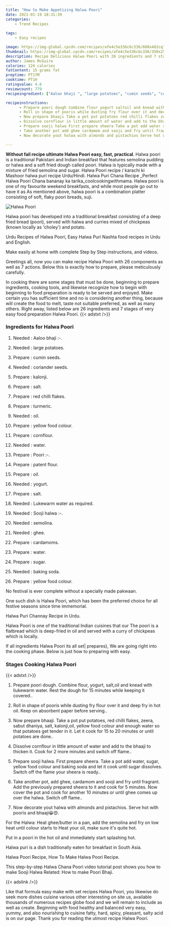 ```yaml
---
title: "How to Make Appetizing Halwa Poori"
date: 2021-01-19 18:31:39
categories:
    - Trend Recipes
    
tags:
    - Easy recipes

image: https://img-global.cpcdn.com/recipes/afe4c5e336c6c336/680x482cq70/halwa-poori-recipe-main-photo.jpg
thumbnail: https://img-global.cpcdn.com/recipes/afe4c5e336c6c336/350x250cq70/halwa-poori-recipe-main-photo.jpg
description: Recipe Delicious Halwa Poori with 26 ingredients and 7 stages of easy cooking.
author: James McGuire
calories: 124 calories
fatContent: 15 grams fat
preptime: PT17M
cooktime: PT1H
ratingvalue: 4.6
reviewcount: 779
recipeingredient: ["Aaloo bhaji ", "large potatoes", "cumin seeds", "coriander seeds", "kalonji", "salt", "red chilli flakes", "turmeric", "oil", "yellow food colour", "cornflour", "water", "Poori ", "patent flour", "oil", "yogurt", "salt", "Lukewarm water as required", "Sooji halwa ", "semolina", "ghee", "cardamoms", "water", "sugar", "baking soda", "yellow food colour"]

recipeinstructions: 
      - Prepare poori dough Combine flour yogurt saltoil and knead with liukewarm water Rest the dough for 15 minutes while keeping it covered 
      - Roll in shape of pooris while dusting fry flour over it and deep fry in hot oil Keep on absorbent paper before serving 
      - Now prepare bhaaji Take a pot put potatoes red chilli flakes zeera sabut dhaniya salt kalonjioil yellow food colour and enough water so that potatoes get tender in it Let it cook for 15 to 20 minutes or until potatoes are done 
      - Dissolve cornflour in little amount of water and add to the bhaaji to thicken it Cook for 2 more minutes and switch off flame 
      - Prepare sooji halwa First prepare sheera Take a pot add water sugar yellow food colour and baking soda and let it cook until sugar dissolves Switch off the flame your sheera is ready 
      - Take another pot add ghee cardamom and sooji and fry until fragrant Add the previously prepared sheera to it and cook for 5 minutes Now cover the pot and cook for another 10 minutes or until ghee comes up over the halwa Switch off flame 
      - Now decorate yout halwa with almonds and pistachios Serve hot with pooris and bhaaji

---
```




**Without fail recipe ultimate Halwa Poori easy, fast, practical**. Halwa poori is a traditional Pakistani and Indian breakfast that features semolina pudding or halwa and a soft fried dough called poori. Halwa is typically made with a mixture of fried semolina and sugar. Halwa Poori recipe / karachi ki Mashoor halwa puri recipe Urdu/Hindi. Halwa Puri Chana Recipe _Perfect Halwa Poori Chana bananay ka tarika_coolcookingwithmama. Halwa poori is one of my favourite weekend breakfasts, and while most people go out to have it as As mentioned above, halwa poori is a combination platter consisting of soft, flaky poori breads, suji.


![Halwa Poori](https://img-global.cpcdn.com/recipes/afe4c5e336c6c336/680x482cq70/halwa-poori-recipe-main-photo.jpg "Halwa Poori")



Halwa poori has developed into a traditional breakfast consisting of a deep fried bread (poori), served with halwa and curries mixed of chickpeas (known locally as &#39;choley&#39;) and potato.

Urdu Recipes of Halwa Poori, Easy Halwa Puri Nashta food recipes in Urdu and English.

Make easily at home with complete Step by Step instructions, and videos.


Greetings all, now you can make recipe Halwa Poori with 26 components as well as 7 actions. Below this is exactly how to prepare, please meticulously carefully.

In cooking there are some stages that must be done, beginning to prepare ingredients, cooking tools, and likewise recognize how to begin with beginning to food preparation is ready to be served and enjoyed. Make certain you has sufficient time and no is considering another thing, because will create the food to melt, taste not suitable preferred, as well as many others. Right away, listed below are 26 ingredients and 7 stages of very easy food preparation Halwa Poori.
{{< adstxt />}}

### Ingredients for Halwa Poori


1. Needed  : Aaloo bhaji :-.

1. Needed  : large potatoes.

1. Prepare  : cumin seeds.

1. Needed  : coriander seeds.

1. Prepare  : kalonji.

1. Prepare  : salt.

1. Prepare  : red chilli flakes.

1. Prepare  : turmeric.

1. Needed  : oil.

1. Prepare  : yellow food colour.

1. Prepare  : cornflour.

1. Needed  : water.

1. Prepare  : Poori :-.

1. Prepare  : patent flour.

1. Prepare  : oil.

1. Needed  : yogurt.

1. Prepare  : salt.

1. Needed  : Lukewarm water as required.

1. Needed  : Sooji halwa :-.

1. Needed  : semolina.

1. Needed  : ghee.

1. Prepare  : cardamoms.

1. Prepare  : water.

1. Prepare  : sugar.

1. Needed  : baking soda.

1. Prepare  : yellow food colour.


No festival is ever complete without a specially made pakwaan.

One such dish is Halwa Poori, which has been the preferred choice for all festive seasons since time immemorial.

Halwa Puri Channay Recipe in Urdu.

Halwa Poori is one of the traditional Indian cuisines that our The poori is a flatbread which is deep-fried in oil and served with a curry of chickpeas which is locally.


If all ingredients Halwa Poori its all set| prepares}, We are going right into the cooking phase. Below is just how to preparing with easy.

### Stages Cooking Halwa Poori

{{< adstxt />}}


1. Prepare poori dough. Combine flour, yogurt, salt,oil and knead with liukewarm water. Rest the dough for 15 minutes while keeping it covered..



1. Roll in shape of pooris while dusting fry flour over it and deep fry in hot oil. Keep on absorbent paper before serving..



1. Now prepare bhaaji. Take a pot put potatoes, red chilli flakes, zeera, sabut dhaniya, salt, kalonji,oil, yellow food colour and enough water so that potatoes get tender in it. Let it cook for 15 to 20 minutes or until potatoes are done..



1. Dissolve cornflour in little amount of water and add to the bhaaji to thicken it. Cook for 2 more minutes and switch off flame..



1. Prepare sooji halwa. First prepare sheera. Take a pot add water, sugar, yellow food colour and baking soda and let it cook until sugar dissolves. Switch off the flame your sheera is ready..



1. Take another pot, add ghee, cardamom and sooji and fry until fragrant. Add the previously prepared sheera to it and cook for 5 minutes. Now cover the pot and cook for another 10 minutes or until ghee comes up over the halwa. Switch off flame..



1. Now decorate yout halwa with almonds and pistachios. Serve hot with pooris and bhaaji😀😍.




For the Halwa: Heat ghee/butter in a pan, add the semolina and fry on low heat until colour starts to Heat your oil, make sure it&#39;s quite hot.

Put in a poori in the hot oil and immediately start splashing hot.

Halwa puri is a dish traditionally eaten for breakfast in South Asia.

Halwa Poori Recipe, How To Make Halwa Poori Recipe.

This step-by-step Halwa Chana Poori video tutorial post shows you how to make Sooji Halwa Related: How to make Poori Bhaji.


{{< adslink />}}

Like that formula easy make with set recipes Halwa Poori, you likewise do seek more dishes cuisine various other interesting on site us, available thousands of numerous recipes globe food and we will remain to include as well as create. Beginning with food healthy and balanced very easy, yummy, and also nourishing to cuisine fatty, hard, spicy, pleasant, salty acid is on our page. Thank you for reading the utmost recipe Halwa Poori.
